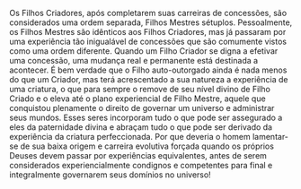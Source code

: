 ﻿Os Filhos Criadores, após completarem suas carreiras de concessões, são considerados uma ordem separada, Filhos Mestres sétuplos. Pessoalmente, os Filhos Mestres são idênticos aos Filhos Criadores, mas já passaram por uma experiência tão inigualável de concessões que são comumente vistos como uma ordem diferente. Quando um Filho Criador se digna a efetivar uma concessão, uma mudança real e permanente está destinada a acontecer. É bem verdade que o Filho auto-outorgado ainda é nada menos do que um Criador, mas terá acrescentado a sua natureza a experiência de uma criatura, o que para sempre o remove de seu nível divino de Filho Criado e o eleva até o plano experiencial de Filho Mestre, aquele que conquistou plenamente o direito de governar um universo e administrar seus mundos. Esses seres incorporam tudo o que pode ser assegurado a eles da paternidade divina e abraçam tudo o que pode ser derivado da experiência da criatura perfeccionada. Por que deveria o homem lamentar-se de sua baixa origem e carreira evolutiva forçada quando os próprios Deuses devem passar por experiências equivalentes, antes de serem considerados experiencialmente condignos e competentes para final e integralmente governarem seus domínios no universo!